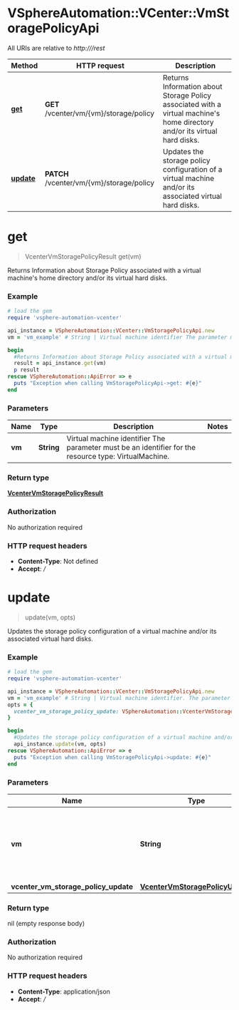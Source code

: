 # VSphereAutomation::VCenter::VmStoragePolicyApi

All URIs are relative to *http:///rest*

Method | HTTP request | Description
------------- | ------------- | -------------
[**get**](VmStoragePolicyApi.md#get) | **GET** /vcenter/vm/{vm}/storage/policy | Returns Information about Storage Policy associated with a virtual machine&#39;s home directory and/or its virtual hard disks.
[**update**](VmStoragePolicyApi.md#update) | **PATCH** /vcenter/vm/{vm}/storage/policy | Updates the storage policy configuration of a virtual machine and/or its associated virtual hard disks.


# **get**
> VcenterVmStoragePolicyResult get(vm)

Returns Information about Storage Policy associated with a virtual machine's home directory and/or its virtual hard disks.

### Example
```ruby
# load the gem
require 'vsphere-automation-vcenter'

api_instance = VSphereAutomation::VCenter::VmStoragePolicyApi.new
vm = 'vm_example' # String | Virtual machine identifier The parameter must be an identifier for the resource type: VirtualMachine.

begin
  #Returns Information about Storage Policy associated with a virtual machine's home directory and/or its virtual hard disks.
  result = api_instance.get(vm)
  p result
rescue VSphereAutomation::ApiError => e
  puts "Exception when calling VmStoragePolicyApi->get: #{e}"
end
```

### Parameters

Name | Type | Description  | Notes
------------- | ------------- | ------------- | -------------
 **vm** | **String**| Virtual machine identifier The parameter must be an identifier for the resource type: VirtualMachine. | 

### Return type

[**VcenterVmStoragePolicyResult**](VcenterVmStoragePolicyResult.md)

### Authorization

No authorization required

### HTTP request headers

 - **Content-Type**: Not defined
 - **Accept**: */*



# **update**
> update(vm, opts)

Updates the storage policy configuration of a virtual machine and/or its associated virtual hard disks.

### Example
```ruby
# load the gem
require 'vsphere-automation-vcenter'

api_instance = VSphereAutomation::VCenter::VmStoragePolicyApi.new
vm = 'vm_example' # String | Virtual machine identifier. The parameter must be an identifier for the resource type: VirtualMachine.
opts = {
  vcenter_vm_storage_policy_update: VSphereAutomation::VcenterVmStoragePolicyUpdate.new # VcenterVmStoragePolicyUpdate | 
}

begin
  #Updates the storage policy configuration of a virtual machine and/or its associated virtual hard disks.
  api_instance.update(vm, opts)
rescue VSphereAutomation::ApiError => e
  puts "Exception when calling VmStoragePolicyApi->update: #{e}"
end
```

### Parameters

Name | Type | Description  | Notes
------------- | ------------- | ------------- | -------------
 **vm** | **String**| Virtual machine identifier. The parameter must be an identifier for the resource type: VirtualMachine. | 
 **vcenter_vm_storage_policy_update** | [**VcenterVmStoragePolicyUpdate**](VcenterVmStoragePolicyUpdate.md)|  | [optional] 

### Return type

nil (empty response body)

### Authorization

No authorization required

### HTTP request headers

 - **Content-Type**: application/json
 - **Accept**: */*



